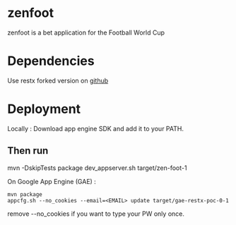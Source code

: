 zenfoot
=============

zenfoot is a bet application for the Football World Cup
# Dependencies

Use restx forked version on [github](https://github.com/boillodmanuel/restx/)

# Deployment

Locally :
Download app engine SDK and add it to your PATH.

Then run 
---
mvn -DskipTests package
dev_appserver.sh target/zen-foot-1


On Google App Engine (GAE) :

```
mvn package
appcfg.sh --no_cookies --email=<EMAIL> update target/gae-restx-poc-0-1

```
remove --no_cookies if you want to type your PW only once.
